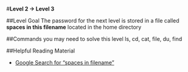 #**Level 2 → Level 3**

##Level Goal
The password for the next level is stored in a file called **spaces in this filename** located in the home directory

##Commands you may need to solve this level
ls, cd, cat, file, du, find

##Helpful Reading Material
* [Google Search for “spaces in filename”](https://www.google.com/search?q=spaces+in+filename)

